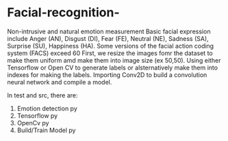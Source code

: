 # Facial-recognition- 
Non-intrusive and natural emotion measurement
Basic facial expression include Anger (AN), Disgust (DI), Fear (FE), Neutral (NE), Sadness (SA), Surprise (SU), Happiness (HA). 
Some versions of the facial action coding system (FACS) exceed 60
First, we resize the images fomr the dataset to make them uniform amd make them into image size (ex 50,50). Using either Tensorflow or Open CV to generate labels or alsternatively make them into indexes for making the labels.
Importing Conv2D to build a convolution neural network and compile a model.

In test and src, there are:
1. Emotion detection py 
2. Tensorflow py
3. OpenCv py
4. Build/Train Model py
